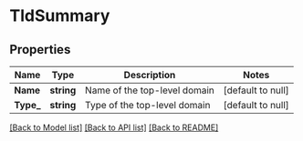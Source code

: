 # TldSummary

## Properties
Name | Type | Description | Notes
------------ | ------------- | ------------- | -------------
**Name** | **string** | Name of the top-level domain | [default to null]
**Type_** | **string** | Type of the top-level domain | [default to null]

[[Back to Model list]](../README.md#documentation-for-models) [[Back to API list]](../README.md#documentation-for-api-endpoints) [[Back to README]](../README.md)


